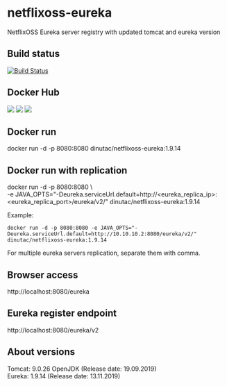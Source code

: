 # netflixoss-eureka
NetflixOSS Eureka server registry with updated tomcat and eureka version

## Build status
[![Build Status](https://travis-ci.org/dinuta/netflixoss-eureka.svg?branch=master)](https://travis-ci.org/dinuta/netflixoss-eureka)

## Docker Hub
[![](https://images.microbadger.com/badges/image/dinutac/netflixoss-eureka.svg)](https://microbadger.com/images/dinutac/netflixoss-eureka "Get your own image badge on microbadger.com") [![](https://images.microbadger.com/badges/version/dinutac/netflixoss-eureka.svg)](https://microbadger.com/images/dinutac/netflixoss-eureka "Get your own version badge on microbadger.com") ![](https://img.shields.io/docker/pulls/dinutac/netflixoss-eureka.svg)

## Docker run
docker run -d -p 8080:8080 dinutac/netflixoss-eureka:1.9.14

## Docker run with replication
docker run -d -p 8080:8080 \   
-e JAVA_OPTS="-Deureka.serviceUrl.default=http://<eureka_replica_ip>:<eureka_replica_port>/eureka/v2/" dinutac/netflixoss-eureka:1.9.14

Example:
```
docker run -d -p 8080:8080 -e JAVA_OPTS="-Deureka.serviceUrl.default=http://10.10.10.2:8080/eureka/v2/" dinutac/netflixoss-eureka:1.9.14
```

For multiple eureka servers replication, separate them with comma.

## Browser access
http://localhost:8080/eureka  

## Eureka register endpoint
http://localhost:8080/eureka/v2  

## About versions
Tomcat: 9.0.26  OpenJDK  (Release date: 19.09.2019)  
Eureka: 1.9.14  (Release date: 13.11.2019)

